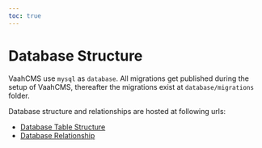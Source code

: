 ```yaml
---
toc: true
---
```


# Database Structure



VaahCMS use `mysql` as `database`. All migrations get published during the setup of VaahCMS, thereafter the migrations exist at `database/migrations` folder.

Database structure and relationships are hosted at following urls: 

- [Database Table Structure](https://dbdocs.io/webreinvent/vaahcms)
- [Database Relationship](https://dbdocs.io/webreinvent/vaahcms?view=relationships)